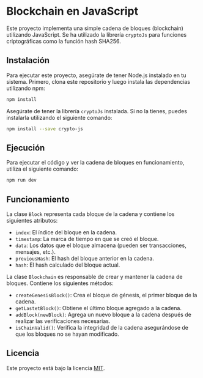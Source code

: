 # Blockchain en JavaScript

Este proyecto implementa una simple cadena de bloques (blockchain) utilizando JavaScript. Se ha utilizado la librería `cryptoJs` para funciones criptográficas como la función hash SHA256.


## Instalación

Para ejecutar este proyecto, asegúrate de tener Node.js instalado en tu sistema. Primero, clona este repositorio y luego instala las dependencias utilizando npm:

```bash
npm install
```

Asegúrate de tener la librería `cryptoJs` instalada. Si no la tienes, puedes instalarla utilizando el siguiente comando:

```bash
npm install --save crypto-js
```

## Ejecución
Para ejecutar el código y ver la cadena de bloques en funcionamiento, utiliza el siguiente comando:

```bash 
npm run dev
```

## Funcionamiento

La clase `Block` representa cada bloque de la cadena y contiene los siguientes atributos:

- `index`: El índice del bloque en la cadena.
- `timestamp`: La marca de tiempo en que se creó el bloque.
- `data`: Los datos que el bloque almacena (pueden ser transacciones, mensajes, etc.).
- `previousHash`: El hash del bloque anterior en la cadena.
- `hash`: El hash calculado del bloque actual.

La clase `Blockchain` es responsable de crear y mantener la cadena de bloques. Contiene los siguientes métodos:

- `createGenesisBlock()`: Crea el bloque de génesis, el primer bloque de la cadena.
- `getLastetBlock()`: Obtiene el último bloque agregado a la cadena.
- `addBlock(newBlock)`: Agrega un nuevo bloque a la cadena después de realizar las verificaciones necesarias.
- `isChainValid()`: Verifica la integridad de la cadena asegurándose de que los bloques no se hayan modificado.

## Licencia
Este proyecto está bajo la licencia [MIT](https://choosealicense.com/licenses/mit/).